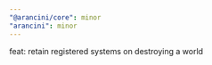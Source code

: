 ```yaml
---
"@arancini/core": minor
"arancini": minor
---
```


feat: retain registered systems on destroying a world
